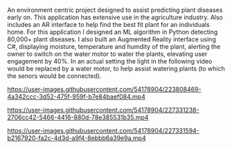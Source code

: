 An environment centric project designed to assist predicting plant diseases early on. This application has extensive use in the agriculture industry. Also includes an AR interface to help find the best fit plant for an individuals home. 
For this application I designed an ML algorithm in Python detecting 80,000+ plant diseases.
I also built an Augmented Reality interface using C#, displaying moisture, temperature and humdity of the plant, alerting the owner to switch on the water motor to water the plants, elevating user engagement by 40%.
In an actual setting the light in the following video would be replaced by a water motor, to help assist watering plants (to which the senors would be connected). 

https://user-images.githubusercontent.com/54178904/223808469-4a342ccc-3d52-475f-959f-b7e84baef084.mp4


https://user-images.githubusercontent.com/54178904/227331238-2706cc42-5466-4416-880d-78e385531b35.mp4



https://user-images.githubusercontent.com/54178904/227331594-b2167920-fa2c-4d3d-a9f4-8ebbb6a39e9a.mp4


